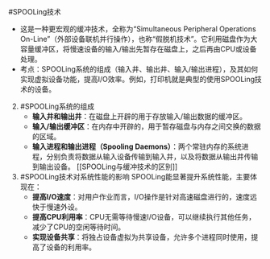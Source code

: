  #SPOOLing技术
*   这是一种更宏观的缓冲技术，全称为“Simultaneous Peripheral Operations On-Line”（外部设备联机并行操作），也称“假脱机技术”。它利用磁盘作为大容量缓冲区，将慢速设备的输入/输出先暂存在磁盘上，之后再由CPU或设备处理。
*   考点：SPOOLing系统的组成（输入井、输出井、输入/输出进程），及其如何实现虚拟设备功能，提高I/O效率。例如，打印机就是典型的使用SPOOLing技术的设备。

2. #SPOOLing系统的组成 
    *   **输入井和输出井**：在磁盘上开辟的用于存放输入/输出数据的缓冲区。
    *   **输入/输出缓冲区**：在内存中开辟的，用于暂存磁盘与内存之间交换的数据的区域。
    *   **输入进程和输出进程（Spooling Daemons）**：两个常驻内存的系统进程，分别负责将数据从输入设备传输到输入井，以及将数据从输出井传输到输出设备。
[[SPOOLing与缓冲技术的区别]] 
3. #SPOOLing技术对系统性能的影响 
	SPOOLing能显著提升系统性能，主要体现在：
    *   **提高I/O速度**：对用户作业而言，I/O操作是针对高速磁盘进行的，速度远快于慢速外设。
    *   **提高CPU利用率**：CPU无需等待慢速I/O设备，可以继续执行其他任务，减少了CPU的空闲等待时间。
    *   **实现设备共享**：将独占设备虚拟为共享设备，允许多个进程同时使用，提高了设备的利用率。